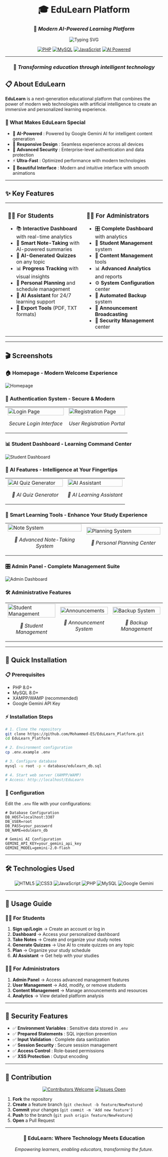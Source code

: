 <div align="center">

# 🎓 EduLearn Platform
### 🚀 *Modern AI-Powered Learning Platform*

<img src="https://readme-typing-svg.herokuapp.com?font=Fira+Code&size=24&duration=3000&pause=1000&color=007BFF&center=true&vCenter=true&width=600&lines=Modern+Educational+Platform;AI-Powered+Learning+Experience;Student+%26+Admin+Management;Real-Time+Quiz+Generation;Intelligent+Note-Taking+System" alt="Typing SVG" />

[![PHP](https://img.shields.io/badge/PHP-8.0+-777BB4?style=for-the-badge&logo=php&logoColor=white)](https://php.net)
[![MySQL](https://img.shields.io/badge/MySQL-8.0+-4479A1?style=for-the-badge&logo=mysql&logoColor=white)](https://mysql.com)
[![JavaScript](https://img.shields.io/badge/JavaScript-ES6+-F7DF1E?style=for-the-badge&logo=javascript&logoColor=black)](https://javascript.com)
[![AI Powered](https://img.shields.io/badge/AI-Gemini%20Powered-4285F4?style=for-the-badge&logo=google&logoColor=white)](https://ai.google.dev)

---

### 🌟 *Transforming education through intelligent technology*

</div>

## 📋 About EduLearn

**EduLearn** is a next-generation educational platform that combines the power of modern web technologies with artificial intelligence to create an immersive and personalized learning experience.

### 🎨 What Makes EduLearn Special

- 🤖 **AI-Powered** : Powered by Google Gemini AI for intelligent content generation
- 📱 **Responsive Design** : Seamless experience across all devices
- 🔐 **Advanced Security** : Enterprise-level authentication and data protection
- ⚡ **Ultra-Fast** : Optimized performance with modern technologies
- 🎨 **Beautiful Interface** : Modern and intuitive interface with smooth animations

---

## ✨ Key Features

<table>
<tr>
<td width="50%" valign="top">

### 👨‍🎓 **For Students**
- 📚 **Interactive Dashboard** with real-time analytics
- 📝 **Smart Note-Taking** with AI-powered summaries
- 🧠 **AI-Generated Quizzes** on any topic
- 📊 **Progress Tracking** with visual insights
- 📅 **Personal Planning** and schedule management
- 💬 **AI Assistant** for 24/7 learning support
- 📄 **Export Tools** (PDF, TXT formats)

</td>
<td width="50%" valign="top">

### 👨‍💼 **For Administrators**
- 🎛️ **Complete Dashboard** with analytics
- 👥 **Student Management** system
- 📝 **Content Management** tools
- 📊 **Advanced Analytics** and reports
- ⚙️ **System Configuration** center
- 💾 **Automated Backup** system
- 🔔 **Announcement Broadcasting**
- 🔐 **Security Management** center

</td>
</tr>
</table>

---

## 🎬 Screenshots

### 🏠 **Homepage - Modern Welcome Experience**
![Homepage](assets/images/screenshots/screencapture-localhost-EduLearn-index-php-2025-07-07-14_18_11.png)

### 🔐 **Authentication System - Secure & Modern**
<table>
<tr>
<td width="50%">
<img src="assets/images/screenshots/screencapture-localhost-EduLearn-auth-login-php-2025-07-07-14_18_39.png" alt="Login Page" width="100%"/>
<p align="center"><em>Secure Login Interface</em></p>
</td>
<td width="50%">
<img src="assets/images/screenshots/screencapture-localhost-EduLearn-auth-register-php-2025-07-07-14_19_01.png" alt="Registration Page" width="100%"/>
<p align="center"><em>User Registration Portal</em></p>
</td>
</tr>
</table>

### 📊 **Student Dashboard - Learning Command Center**
![Student Dashboard](assets/images/screenshots/screencapture-localhost-EduLearn-student-student-dashboard-php-2025-07-07-20_12_22.png)

### 🧠 **AI Features - Intelligence at Your Fingertips**
<table>
<tr>
<td width="50%">
<img src="assets/images/screenshots/screencapture-localhost-EduLearn-student-quiz-php-2025-07-07-20_27_38.png" alt="AI Quiz Generator" width="100%"/>
<p align="center"><em>🧠 AI Quiz Generator</em></p>
</td>
<td width="50%">
<img src="assets/images/screenshots/screencapture-localhost-EduLearn-student-ai-assistant-php-2025-07-07-20_29_15.png" alt="AI Assistant" width="100%"/>
<p align="center"><em>💬 AI Learning Assistant</em></p>
</td>
</tr>
</table>

### 📝 **Smart Learning Tools - Enhance Your Study Experience**
<table>
<tr>
<td width="50%">
<img src="assets/images/screenshots/screencapture-localhost-EduLearn-student-notes-improved-php-2025-07-07-20_18_05.png" alt="Note System" width="100%"/>
<p align="center"><em>📝 Advanced Note-Taking System</em></p>
</td>
<td width="50%">
<img src="assets/images/screenshots/screencapture-localhost-EduLearn-student-planning-php-2025-07-07-20_23_35.png" alt="Planning System" width="100%"/>
<p align="center"><em>📅 Personal Planning Center</em></p>
</td>
</tr>
</table>

### 🎛️ **Admin Panel - Complete Management Suite**
![Admin Dashboard](assets/images/screenshots/screencapture-localhost-EduLearn-admin-dashboard-php-2025-07-07-14_19_36.png)

### 🛠️ **Administrative Features**
<table>
<tr>
<td width="33%">
<img src="assets/images/screenshots/screencapture-localhost-EduLearn-admin-manage-students-php-2025-07-07-14_27_16.png" alt="Student Management" width="100%"/>
<p align="center"><em>👥 Student Management</em></p>
</td>
<td width="33%">
<img src="assets/images/screenshots/screencapture-localhost-EduLearn-admin-manage-announcements-php-2025-07-07-19_59_51.png" alt="Announcements" width="100%"/>
<p align="center"><em>📢 Announcement System</em></p>
</td>
<td width="33%">
<img src="assets/images/screenshots/screencapture-localhost-EduLearn-admin-backup-php-2025-07-07-19_58_38.png" alt="Backup System" width="100%"/>
<p align="center"><em>💾 Backup Management</em></p>
</td>
</tr>
</table>

---

## 🚀 Quick Installation

### 📋 Prerequisites
- PHP 8.0+
- MySQL 8.0+
- XAMPP/WAMP (recommended)
- Google Gemini API Key

### ⚡ Installation Steps

```bash
# 1. Clone the repository
git clone https://github.com/Mohammed-ES/EduLearn_Platform.git
cd EduLearn_Platform

# 2. Environment configuration
cp .env.example .env

# 3. Configure database
mysql -u root -p < database/edulearn_db.sql

# 4. Start web server (XAMPP/WAMP)
# Access: http://localhost/EduLearn
```

### 🔧 Configuration

Edit the `.env` file with your configurations:

```env
# Database Configuration
DB_HOST=localhost:3307
DB_USER=root
DB_PASS=your_password
DB_NAME=edulearn_db

# Gemini AI Configuration
GEMINI_API_KEY=your_gemini_api_key
GEMINI_MODEL=gemini-2.0-flash
```

---

## 🛠️ Technologies Used

<div align="center">

![HTML5](https://img.shields.io/badge/HTML5-E34F26?style=for-the-badge&logo=html5&logoColor=white)
![CSS3](https://img.shields.io/badge/CSS3-1572B6?style=for-the-badge&logo=css3&logoColor=white)
![JavaScript](https://img.shields.io/badge/JavaScript-F7DF1E?style=for-the-badge&logo=javascript&logoColor=black)
![PHP](https://img.shields.io/badge/PHP-777BB4?style=for-the-badge&logo=php&logoColor=white)
![MySQL](https://img.shields.io/badge/MySQL-4479A1?style=for-the-badge&logo=mysql&logoColor=white)
![Google Gemini](https://img.shields.io/badge/Google_Gemini-4285F4?style=for-the-badge&logo=google&logoColor=white)

</div>

---

## 📱 Usage Guide

### 👨‍🎓 For Students
1. **Sign up/Login** → Create an account or log in
2. **Dashboard** → Access your personalized dashboard
3. **Take Notes** → Create and organize your study notes
4. **Generate Quizzes** → Use AI to create quizzes on any topic
5. **Plan** → Organize your study schedule
6. **AI Assistant** → Get help with your studies

### 👨‍💼 For Administrators
1. **Admin Panel** → Access advanced management features
2. **User Management** → Add, modify, or remove students
3. **Content Management** → Manage announcements and resources
4. **Analytics** → View detailed platform analysis

---

## 🔐 Security Features

- ✅ **Environment Variables** : Sensitive data stored in `.env`
- ✅ **Prepared Statements** : SQL injection prevention
- ✅ **Input Validation** : Complete data sanitization
- ✅ **Session Security** : Secure session management
- ✅ **Access Control** : Role-based permissions
- ✅ **XSS Protection** : Output encoding

---

## 🤝 Contribution

<div align="center">

[![Contributors Welcome](https://img.shields.io/badge/Contributors-Welcome-brightgreen?style=for-the-badge&logo=github)](https://github.com/Mohammed-ES/EduLearn_Platform/blob/main/CONTRIBUTING.md)
[![Issues Open](https://img.shields.io/github/issues/Mohammed-ES/EduLearn_Platform?style=for-the-badge&logo=github)](https://github.com/Mohammed-ES/EduLearn_Platform/issues)

</div>

1. **Fork** the repository
2. **Create** a feature branch (`git checkout -b feature/NewFeature`)
3. **Commit** your changes (`git commit -m 'Add new feature'`)
4. **Push** to the branch (`git push origin feature/NewFeature`)
5. **Open** a Pull Request

---

<div align="center">

### 🎯 **EduLearn: Where Technology Meets Education**

*Empowering learners, enabling educators, transforming the future.*

</div>


